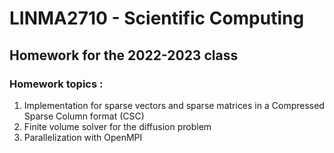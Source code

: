 # LINMA2710 - Scientific Computing
## Homework for the 2022-2023 class 

### Homework topics :
1. Implementation for sparse vectors and sparse matrices in a Compressed Sparse Column format (CSC)
2. Finite volume solver for the diffusion problem
3. Parallelization with OpenMPI
